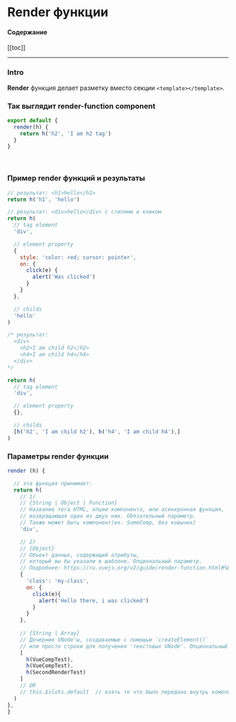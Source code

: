 # Render функции

#### Содержание

[[toc]]

--- 

### Intro
**Render** функция делает разметку вместо секции `<template></template>`.

### Так выглядит render-function component
```js
export default {
  render(h) {
    return h('h2', 'I am h2 tag')
  }
}
```
<br>


### Пример render функций и результаты

```js
// результат: <h1>hello</h1> 
return h('h1', 'hello')
```

```js
// результат: <div>hello</div> с стилями и кликом
return h(
  // tag element
  'div',

  // element property
  {
    style: 'color: red; cursor: pointer',
    on: {
      click(e) {
        alert('Was clicked')
      }
    }
  },

  // childs
  'hello'
)
```


```js
/* результат: 
  <div>
    <h2>I am child h2</h2>
    <h4>I am child h4</h4>
  </div>
*/

return h(
  // tag element
  'div',

  // element property
  {},

  // childs
  [h('h2', 'I am child h2'), h('h4', 'I am child h4'),]
)
```


### Параметры render функции
```js
render (h) {

  // эта функция принимает:
  return h(
    // 1)
    // {String | Object | Function}
    // Название тега HTML, опции компонента, или асинхронная функция,
    // возвращающая один из двух них. Обязательный параметр.
    // Также может быть компонент(ex. SomeComp, без ковычек)
    'div',

    // 2)
    // {Object}
    // Объект данных, содержащий атрибуты,
    // который вы бы указали в шаблоне. Опциональный параметр.
    // Подробнее: https://ru.vuejs.org/v2/guide/render-function.html#%D0%9F%D0%BE%D0%B4%D1%80%D0%BE%D0%B1%D0%BD%D0%BE-%D0%BE%D0%B1-%D0%BE%D0%B1%D1%8A%D0%B5%D0%BA%D1%82%D0%B5-%D0%B4%D0%B0%D0%BD%D0%BD%D1%8B%D1%85
    {
      'class': 'my-class',
      on: {
        click(e){
          alert('Hello there, i was clicked')
        }
      }
    }, 
    
    // {String | Array}
    // Дочерние VNode'ы, создаваемые с помощью `createElement()`
    // или просто строки для получения 'текстовых VNode'. Опциональный параметр.
    [
      h(VueCompTest),
      h(VueCompTest),
      h(SecondRenderTest)
    ]
    // OR
    // this.$slots.default  // взять то что было передано внутрь комопонента
  ) 
},
}
```

